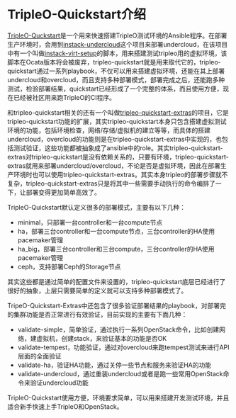 # TripleO-Quickstart介绍

[TripleO-Quckstart](https://github.com/openstack/tripleo-quickstart)是一个用来快速搭建TripleO测试环境的Ansible程序。在部署生产环境时，会用到[instack-undercloud](https://github.com/openstack/instack-undercloud)这个项目来部署undercloud，在该项目中有一个叫做[instack-virt-setup](https://github.com/openstack/instack-undercloud/blob/master/scripts/instack-virt-setup)的脚本，用来搭建测试tripleo用的虚拟环境，该脚本在Ocata版本将会被废弃，tripleo-quickstart就是用来取代它的，tripleo-quickstart通过一系列playbook，不仅可以用来搭建虚拟环境，还能在其上部署undercloud和overcloud，而且支持多种部署模式，部署完成之后，还能跑多种测试，检验部署结果，quickstart已经形成了一个完整的体系，而且使用方便，现在已经被社区用来跑TripleO的CI程序。

和tripleo-quickstart相关的还有一个叫做[tripleo-quickstart-extras](https://github.com/openstack/tripleo-quickstart-extras)的项目，它是tripleo-quickstart功能的扩展，其实tripleo-quickstart本身只包含搭建虚拟测试环境的功能，包括环境检查，网络/存储/虚拟机的建立等等，而具体的搭建undercloud，overcloud的功能则是在tripleo-quickstart-extras中实现的，也包括测试验证，这些功能都被抽象成了ansible中的role。其实tripleo-quickstart-extras对tripleo-quickstart是没有依赖关系的，只要有环境，tripleo-quickstart-extras就用来部署undercloud/overcloud，不论是否是虚拟环境，因此在部署生产环境时也可以使用tripleo-quickstart-extras。其实本身tripleo的部署步骤就不复杂，tripleo-quickstart-extras只是将其中一些需要手动执行的命令编排了一下，让部署变得更加简单高效了。

TripleO-Quickstart默认定义很多的部署模式，主要有以下几种：

* minimal，只部署一台controller和一台compute节点
* ha，部署三台controller和一台compute节点，三台controller的HA使用pacemaker管理
* ha\_big，部署三台controller和三台compute，三台controller的HA使用pacemaker管理
* ceph，支持部署Ceph的Storage节点

其实这些都是通过简单的配置文件来设置的，tripleo-quickstart底层已经进行了很好的抽象，上层只需要简单的定义就可以支持多种部署模式了。

TripeO-Quickstart-Extras中还包含了很多验证部署结果的playbook，对部署完的集群功能是否正常进行有效验证，目前实现的主要有下面几种：

* validate-simple，简单验证，通过执行一系列OpenStack命令，比如创建网络，建虚拟机，创建stack，来验证基本的功能是否OK
* validate-tempest，功能验证，通过对overcloud来跑tempest测试来进行API层面的全面验证
* validate-ha，验证HA功能，通过关停一些节点和服务来验证HA的功能
* validate-undercloud，通过重装undercloud或者是跑一些常用OpenStack命令来验证undercloud功能

TripleO-Quickstart使用方便，环境要求简单，可以用来搭建开发测试环境，并且适合新手快速上手TripleO和OpenStack。

